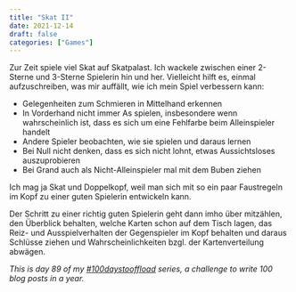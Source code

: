 ```yaml
---
title: "Skat II"
date: 2021-12-14
draft: false
categories: ["Games"]
---
```

Zur Zeit spiele viel Skat auf Skatpalast. Ich wackele zwischen einer 2-Sterne und 3-Sterne Spielerin hin und her. Vielleicht hilft es, einmal aufzuschreiben, was mir auffällt, wie ich mein Spiel verbessern kann:

* Gelegenheiten zum Schmieren in Mittelhand erkennen
* In Vorderhand nicht immer As spielen, insbesondere wenn wahrscheinlich ist, dass es sich um eine Fehlfarbe beim Alleinspieler handelt
* Andere Spieler beobachten, wie sie spielen und daraus lernen
* Bei Null nicht denken, dass es sich nicht lohnt, etwas Aussichtsloses auszuprobieren
* Bei Grand auch als Nicht-Alleinspieler mal mit dem Buben ziehen

Ich mag ja Skat und Doppelkopf, weil man sich mit so ein paar Faustregeln im Kopf zu einer guten Spielerin entwickeln kann.

Der Schritt zu einer richtig guten Spielerin geht dann imho über mitzählen, den Überblick behalten, welche Karten schon auf dem Tisch lagen, das Reiz- und Ausspielverhalten der Gegenspieler im Kopf behalten und daraus Schlüsse ziehen und Wahrscheinlichkeiten bzgl. der Kartenverteilung abwägen.

_This is day 89 of my [#100daystooffload](https://100daystooffload.com/) series, a challenge to write 100 blog posts in a year._